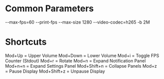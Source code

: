 # Common Parameters
--max-fps=60
--print-fps
--max-size 1280
--video-codec=h265
-b 2M

# Shortcuts
Mod+Up = Upper Volume
Mod+Down = Lower Volume 
Mod+i = Toggle FPS Counter (Stdout) 
Mod+r = Rotate
Mod+n = Expand Notification Panel
Mod+n+n = Expand Settings Panel
Mod+Shift+n = Collapse Panels
Mod+z = Pause Display
Mod+Shift+z = Unpause Display
